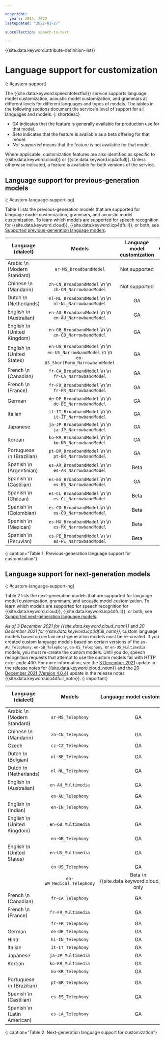 ```yaml
---

copyright:
  years: 2015, 2022
lastupdated: "2022-01-27"

subcollection: speech-to-text

---
```


{{site.data.keyword.attribute-definition-list}}

# Language support for customization
{: #custom-support}

The {{site.data.keyword.speechtotextfull}} service supports language model customization, acoustic model customization, and grammars at different levels for different languages and types of models. The tables in the following sections document the service's level of support for all languages and models:
{: shortdesc}

-   *GA* indicates that the feature is generally available for production use for that model.
-   *Beta* indicates that the feature is available as a beta offering for that model.
-   *Not supported* means that the feature is not available for that model.

Where applicable, customization features are also identified as specific to {{site.data.keyword.cloud}} or {{site.data.keyword.icp4dfull}}. Unless otherwise indicated, a feature is available for both versions of the service.

## Language support for previous-generation models
{: #custom-language-support-pg}

Table 1 lists the previous-generation models that are supported for language model customization, grammars, and acoustic model customization. To learn which models are supported for speech recognition for {{site.data.keyword.cloud}}, {{site.data.keyword.icp4dfull}}, or both, see [Supported previous-generation language models](/docs/speech-to-text?topic=speech-to-text-models#models-supported).

| Language (dialect) | Models | Language model customization | Grammars | Acoustic model customization |
|------------------------|:-----------:|:----------------------------------------:|:----------------------------------------:|:----------------------------------------:|
| Arabic  \n (Modern Standard) | `ar-MS_BroadbandModel` | Not supported | Not supported | GA |
| Chinese  \n (Mandarin) | `zh-CN_BroadbandModel`  \n   \n `zh-CN_NarrowbandModel` | Not supported | Not supported | GA |
| Dutch  \n (Netherlands) | `nl-NL_BroadbandModel`  \n   \n `nl-NL_NarrowbandModel` | GA | GA | GA |
| English  \n (Australian) | `en-AU_BroadbandModel`  \n   \n `en-AU_NarrowbandModel` | GA | GA | GA |
| English  \n (United Kingdom) | `en-GB_BroadbandModel`  \n   \n `en-GB_NarrowbandModel` | GA | GA | GA |
| English  \n (United States) |  `en-US_BroadbandModel`  \n   \n `en-US_NarrowbandModel`  \n   \n `en-US_ShortForm_NarrowbandModel` | GA | GA | GA |
| French  \n (Canadian) | `fr-CA_BroadbandModel`  \n   \n `fr-CA_NarrowbandModel` | GA | GA | GA |
| French  \n (France) | `fr-FR_BroadbandModel`  \n   \n `fr-FR_NarrowbandModel` | GA | GA | GA |
| German | `de-DE_BroadbandModel`  \n   \n `de-DE_NarrowbandModel` | GA | GA | GA |
| Italian | `it-IT_BroadbandModel`  \n   \n `it-IT_NarrowbandModel` | GA | GA | GA |
| Japanese | `ja-JP_BroadbandModel`  \n   \n `ja-JP_NarrowbandModel` | GA | GA | GA |
| Korean | `ko-KR_BroadbandModel`  \n   \n `ko-KR_NarrowbandModel` | GA | GA | GA |
| Portuguese  \n (Brazilian) | `pt-BR_BroadbandModel`  \n   \n `pt-BR_NarrowbandModel` | GA | GA | GA |
| Spanish  \n (Argentinian) | `es-AR_BroadbandModel`  \n   \n `es-AR_NarrowbandModel` | Beta | Beta | Beta |
| Spanish  \n (Castilian) | `es-ES_BroadbandModel`  \n   \n `es-ES_NarrowbandModel` | GA | GA | GA |
| Spanish  \n (Chilean) | `es-CL_BroadbandModel`  \n   \n `es-CL_NarrowbandModel` | Beta | Beta | Beta |
| Spanish  \n (Colombian) | `es-CO_BroadbandModel`  \n   \n `es-CO_NarrowbandModel` | Beta | Beta | Beta |
| Spanish  \n (Mexican) | `es-MX_BroadbandModel`  \n   \n `es-MX_NarrowbandModel` | Beta | Beta | Beta |
| Spanish  \n (Peruvian) | `es-PE_BroadbandModel`  \n   \n `es-PE_NarrowbandModel` | Beta | Beta | Beta |
{: caption="Table 1. Previous-generation language support for customization"}

## Language support for next-generation models
{: #custom-language-support-ng}

Table 2 lists the next-generation models that are supported for language model customization, grammars, and acoustic model customization. To learn which models are supported for speech recognition for {{site.data.keyword.cloud}}, {{site.data.keyword.icp4dfull}}, or both, see [Supported next-generation language models](/docs/speech-to-text?topic=speech-to-text-models-ng#models-ng-supported).

*As of 3 December 2021 for {{site.data.keyword.cloud_notm}}* and *20 December 2021 for {{site.data.keyword.icp4dfull_notm}}*, custom language models based on certain next-generation models must be re-created. If you created custom language models based on certain versions of the `en-AU_Telephony`, `en-GB_Telephony`, `en-US_Telephony`, or `en-US_Multimedia` models, you must re-create the custom models. Until you do, speech recognition requests that attempt to use the custom models fail with HTTP error code 400. For more information, see the [3 December 2021](/docs/speech-to-text?topic=speech-to-text-release-notes#speech-to-text-3december2021) update in the release notes for {{site.data.keyword.cloud_notm}} and the [20 December 2021 (Version 4.0.4)](/docs/speech-to-text?topic=speech-to-text-release-notes-data#speech-to-text-data-20december2021) update in the release notes {{site.data.keyword.icp4dfull_notm}}.
{: important}

| Language (dialect) |  Models | Language model customization | Grammars | Acoustic model customization |
|------------------------|:-----------:|:----------------------------------------:|:----------------------------------------:|:----------------------------------------:|
| Arabic  \n (Modern Standard) | `ar-MS_Telephony` | GA | Beta | Not supported |
| Chinese  \n (Mandarin) | `zh-CN_Telephony` | GA | Beta | Not supported |
| Czech | `cz-CZ_Telephony` | GA | Beta | Not supported |
| Dutch  \n (Belgian) | `nl-BE_Telephony` | GA | Beta | Not supported |
| Dutch  \n (Netherlands) | `nl-NL_Telephony` | GA | Beta | Not supported |
| English  \n (Australian) | `en-AU_Multimedia` | GA | Beta | Not supported |
| | `en-AU_Telephony` | GA | Beta | Not supported |
| English  \n (Indian) | `en-IN_Telephony` | GA | Beta | Not supported |
| English  \n (United Kingdom) | `en-GB_Multimedia` | GA | Beta | Not supported |
| | `en-GB_Telephony` | GA | Beta  | Not supported |
| English  \n (United States) | `en-US_Multimedia` | GA | Beta | Not supported |
| | `en-US_Telephony` | GA | Beta | Not supported |
| | `en-WW_Medical_Telephony` | Beta  \n {{site.data.keyword.cloud_notm}} only | Beta  \n {{site.data.keyword.cloud_notm}} only | Not supported |
| French  \n (Canadian) | `fr-CA_Telephony` | GA | Beta | Not supported |
| French  \n (France) | `fr-FR_Multimedia` | GA | Beta | Not supported |
| | `fr-FR_Telephony` | GA | Beta | Not supported |
| German | `de-DE_Telephony` | GA | Beta | Not supported |
| Hindi | `hi-IN_Telephony` | GA | Beta | Not supported |
| Italian | `it-IT_Telephony` | GA | Beta | Not supported |
| Japanese | `ja-JP_Multimedia` | GA | Beta | Not supported |
| Korean | `ko-KR_Multimedia` | GA | Beta | Not supported |
| | `ko-KR_Telephony` | GA | Beta | Not supported |
| Portuguese  \n (Brazilian) | `pt-BR_Telephony` | GA | Beta | Not supported |
| Spanish  \n (Castilian) | `es-ES_Telephony` | GA | Beta | Not supported |
| Spanish  \n (Latin American) | `es-LA_Telephony` | GA | Beta | Not supported |
{: caption="Table 2. Next-generation language support for customization"}
